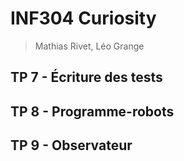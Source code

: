 # INF304 Curiosity
> Mathias Rivet, Léo Grange

## TP 7 - Écriture des tests

## TP 8 - Programme-robots

## TP 9 - Observateur
